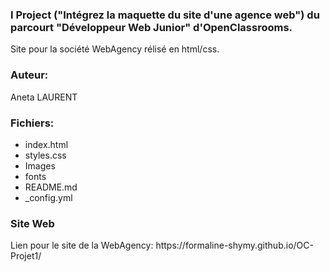<h3>I Project ("Intégrez la maquette du site d'une agence web") du parcourt "Développeur Web Junior" d'OpenClassrooms.</h3>
<p>Site pour la société WebAgency rélisé en html/css.</p>

<h3>Auteur:</h3>
<p>Aneta LAURENT</p>

<h3>Fichiers:</h3>
<ul>
  <li>index.html</li>
  <li>styles.css</li>
  <li>Images</li>
  <li>fonts</li>
  <li>README.md</li>	
  <li>_config.yml</li>

</ul>

<h3>Site Web</h3>
<p>Lien pour le site de la WebAgency: https://formaline-shymy.github.io/OC-Projet1/</p>



